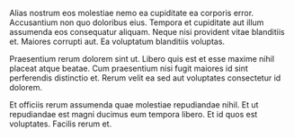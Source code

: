 Alias nostrum eos molestiae nemo ea cupiditate ea corporis error. Accusantium non quo doloribus eius. Tempora et cupiditate aut illum assumenda eos consequatur aliquam. Neque nisi provident vitae blanditiis et. Maiores corrupti aut. Ea voluptatum blanditiis voluptas.
 Praesentium rerum dolorem sint ut. Libero quis est et esse maxime nihil placeat atque beatae. Cum praesentium nisi fugit maiores id sint perferendis distinctio et. Rerum velit ea sed aut voluptates consectetur id dolorem.
 Et officiis rerum assumenda quae molestiae repudiandae nihil. Et ut repudiandae est magni ducimus eum tempora libero. Et id quos est voluptates. Facilis rerum et.